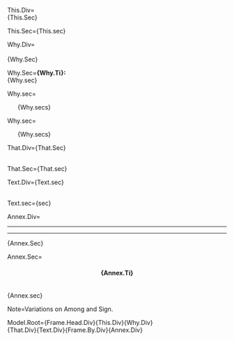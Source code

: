 This.Div=<br>{This.Sec}<br>

This.Sec={This.sec}

Why.Div=<br><br>{Why.Sec}

Why.Sec=<b>{Why.Ti}:</b><br>{Why.sec}

Why.sec=<ul type="none"><li>{Why.secs}</li></ul>

Why.sec=<ul type="none"><li>{Why.secs}</li></ul>

That.Div={That.Sec}<br><br>

That.Sec={That.sec}

Text.Div={Text.sec}<br><br>

Text.sec={sec}

Annex.Div=<hr><hr>{Annex.Sec}

Annex.Sec=<center><h4>{Annex.Ti}</h4></center><br>{Annex.sec}

Note=Variations on Among and Sign.  

Model.Root={Frame.Head.Div}{This.Div}{Why.Div}<br>{That.Div}{Text.Div}{Frame.By.Div}{Annex.Div}